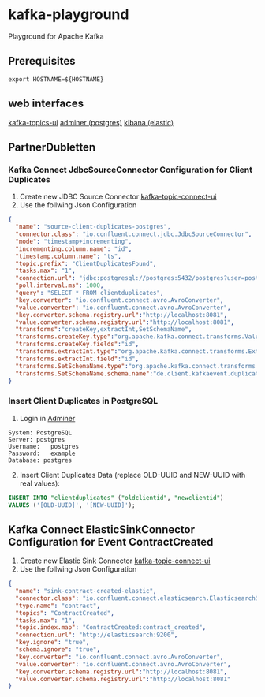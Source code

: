# kafka-playground
Playground for Apache Kafka

## Prerequisites
```
export HOSTNAME=${HOSTNAME}
```
## web interfaces

[kafka-topics-ui](http://localhost:3030)
[adminer (postgres)](http://localhost:18080)
[kibana (elastic)](http://localhost:5601)

## PartnerDubletten

### Kafka Connect JdbcSourceConnector Configuration for Client Duplicates
1. Create new JDBC Source Connector [kafka-topic-connect-ui](http://localhost:3030/kafka-connect-ui/#/cluster/fast-data-dev/create-connector/io.confluent.connect.jdbc.JdbcSourceConnector)
2. Use the follwing Json Configuration
```json
{
  "name": "source-client-duplicates-postgres",
  "connector.class": "io.confluent.connect.jdbc.JdbcSourceConnector",
  "mode": "timestamp+incrementing",
  "incrementing.column.name": "id",
  "timestamp.column.name": "ts",
  "topic.prefix": "ClientDuplicatesFound",
  "tasks.max": "1",
  "connection.url": "jdbc:postgresql://postgres:5432/postgres?user=postgres&password=example",
  "poll.interval.ms": 1000,
  "query": "SELECT * FROM clientduplicates",
  "key.converter": "io.confluent.connect.avro.AvroConverter",
  "value.converter": "io.confluent.connect.avro.AvroConverter",
  "key.converter.schema.registry.url":"http://localhost:8081",
  "value.converter.schema.registry.url":"http://localhost:8081",
  "transforms":"createKey,extractInt,SetSchemaName",
  "transforms.createKey.type":"org.apache.kafka.connect.transforms.ValueToKey",
  "transforms.createKey.fields":"id",
  "transforms.extractInt.type":"org.apache.kafka.connect.transforms.ExtractField$Key",
  "transforms.extractInt.field":"id",
  "transforms.SetSchemaName.type":"org.apache.kafka.connect.transforms.SetSchemaMetadata$Value",
  "transforms.SetSchemaName.schema.name":"de.client.kafkaevent.duplicates.ClientDuplicatesFound"
}
```

### Insert Client Duplicates in PostgreSQL
1. Login in [Adminer](http://localhost:18080)
```
System:	PostgreSQL
Server: postgres
Username:	postgres
Password:	example
Database: postgres
```
2. Insert Client Duplicates Data (replace OLD-UUID and NEW-UUID with real values):
```sql
INSERT INTO "clientduplicates" ("oldclientid", "newclientid")
VALUES ('[OLD-UUID]', '[NEW-UUID]');
```

## Kafka Connect ElasticSinkConnector Configuration for Event ContractCreated
1. Create new Elastic Sink Connector [kafka-topic-connect-ui](http://localhost:3030/kafka-connect-ui/#/cluster/fast-data-dev/create-connector/io.confluent.connect.elasticsearch.ElasticsearchSinkConnector)
2. Use the follwing Json Configuration
```json
{
  "name": "sink-contract-created-elastic",
  "connector.class": "io.confluent.connect.elasticsearch.ElasticsearchSinkConnector",
  "type.name": "contract",
  "topics": "ContractCreated",
  "tasks.max": "1",
  "topic.index.map": "ContractCreated:contract_created",
  "connection.url": "http://elasticsearch:9200",
  "key.ignore": "true",
  "schema.ignore": "true",
  "key.converter": "io.confluent.connect.avro.AvroConverter",
  "value.converter": "io.confluent.connect.avro.AvroConverter",
  "key.converter.schema.registry.url":"http://localhost:8081",
  "value.converter.schema.registry.url":"http://localhost:8081"
}
```
